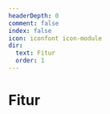 ```yaml
---
headerDepth: 0
comment: false
index: false
icon: iconfont icon-module
dir:
  text: Fitur
  order: 1
---
```


# Fitur

<Catalog />
